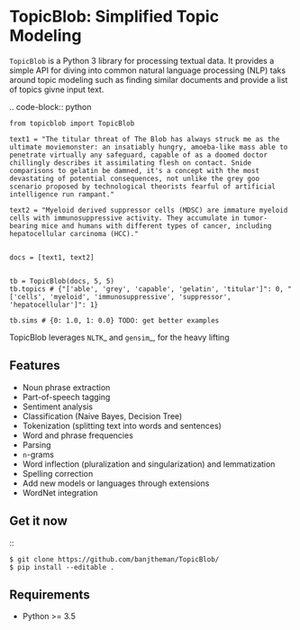 
TopicBlob: Simplified Topic Modeling
====================================


`TopicBlob` is a Python 3 library for processing textual data. It provides a simple API for diving into common natural language processing (NLP) taks around topic modeling such as finding similar documents and provide a list of topics givne input text.


.. code-block:: python

    from topicblob import TopicBlob
  
    text1 = "The titular threat of The Blob has always struck me as the ultimate moviemonster: an insatiably hungry, amoeba-like mass able to penetrate virtually any safeguard, capable of as a doomed doctor chillingly describes it assimilating flesh on contact. Snide comparisons to gelatin be damned, it's a concept with the most devastating of potential consequences, not unlike the grey goo scenario proposed by technological theorists fearful of artificial intelligence run rampant."

    text2 = "Myeloid derived suppressor cells (MDSC) are immature myeloid cells with immunosuppressive activity. They accumulate in tumor-bearing mice and humans with different types of cancer, including hepatocellular carcinoma (HCC)."
    
    
    docs = [text1, text2]
    
    
    tb = TopicBlob(docs, 5, 5)
    tb.topics # {"['able', 'grey', 'capable', 'gelatin', 'titular']": 0, "['cells', 'myeloid', 'immunosuppressive', 'suppressor', 'hepatocellular']": 1}
    
    tb.sims # {0: 1.0, 1: 0.0} TODO: get better examples
    
    


TopicBlob leverages  `NLTK`_ and `gensim`_, for the heavy lifting

Features
--------

- Noun phrase extraction
- Part-of-speech tagging
- Sentiment analysis
- Classification (Naive Bayes, Decision Tree)
- Tokenization (splitting text into words and sentences)
- Word and phrase frequencies
- Parsing
- `n`-grams
- Word inflection (pluralization and singularization) and lemmatization
- Spelling correction
- Add new models or languages through extensions
- WordNet integration

Get it now
----------
::

    $ git clone https://github.com/banjtheman/TopicBlob/
    $ pip install --editable .

Requirements
------------

- Python  >= 3.5


